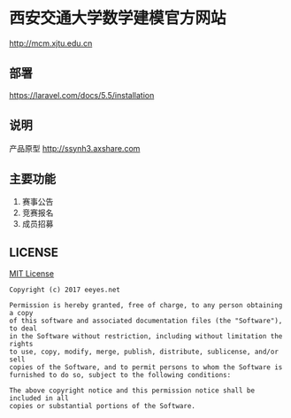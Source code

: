 # 西安交通大学数学建模官方网站

<http://mcm.xjtu.edu.cn>

## 部署

<https://laravel.com/docs/5.5/installation>

## 说明

产品原型 <http://ssynh3.axshare.com>

## 主要功能

1. 赛事公告
2. 竞赛报名
3. 成员招募

## LICENSE

[MIT License](https://opensource.org/licenses/MIT)

    Copyright (c) 2017 eeyes.net
    
    Permission is hereby granted, free of charge, to any person obtaining a copy
    of this software and associated documentation files (the "Software"), to deal
    in the Software without restriction, including without limitation the rights
    to use, copy, modify, merge, publish, distribute, sublicense, and/or sell
    copies of the Software, and to permit persons to whom the Software is
    furnished to do so, subject to the following conditions:
    
    The above copyright notice and this permission notice shall be included in all
    copies or substantial portions of the Software.
